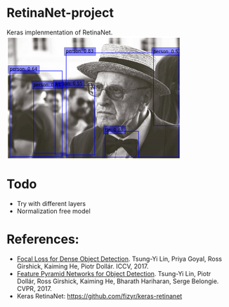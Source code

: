 # RetinaNet-project

Keras implenmentation of RetinaNet. \
![alt text](https://github.com/kwdaisuke/RetinaNet-project/blob/main/data/grand.png?raw=true)

# Todo
- Try with different layers
- Normalization free model

# References:
- [Focal Loss for Dense Object Detection](https://arxiv.org/abs/1708.02002). Tsung-Yi Lin, Priya Goyal, Ross Girshick, Kaiming He, Piotr Dollár. ICCV, 2017.
- [Feature Pyramid Networks for Object Detection](https://arxiv.org/abs/1612.03144). Tsung-Yi Lin, Piotr Dollár, Ross Girshick, Kaiming He, Bharath Hariharan, Serge Belongie. CVPR, 2017.
- Keras RetinaNet: https://github.com/fizyr/keras-retinanet
